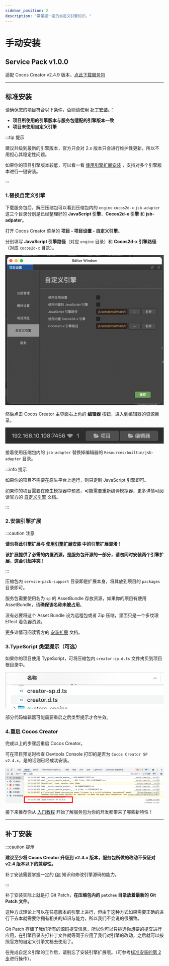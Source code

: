 ```yaml
---
sidebar_position: 2
description: "需掌握一定的自定义引擎知识。"
---
```


# 手动安装

## Service Pack v1.0.0

适配 Cocos Creator v2.4.9 版本，[点此下载服务包](pathname://TODO)

---
## 标准安装

请确保您的项目符合以下条件，否则请使用 [补丁安装](#补丁安装)。：

- **项目所使用的引擎版本与服务包适配的引擎版本一致**
- **项目未使用自定义引擎**

:::tip 提示

建议升级到最新的引擎版本，官方只会对 2.x 版本只会进行维护性更新，所以不用担心其稳定性问题。

如果你的项目引擎版本较低，可以看一看 [使用引擎扩展安装](./installation-engine-plugin.md) ，支持对多个引擎版本进行一键安装。

:::

### 1.替换自定义引擎

下载服务包后，解压压缩包可以看到压缩包内的 `engine` `cocos2d-x` `jsb-adapter` 这三个目录分别是已经整理好的 **JavaScript 引擎**、**Cocos2d-x 引擎** 和 **jsb-adpater**。

打开 Cocos Creator 菜单的 **项目 - 项目设置 - 自定义引擎**。

分别填写 **JavaScript 引擎路径**（对应 `engine` 目录）和 **Cocos2d-x 引擎路径**（对应 `cocos2d-x` 目录）。

![custom-engine](./assets/custom-engine.png)


然后点击 Cocos Creator 主界面右上角的 **编辑器** 按钮，进入到编辑器的资源目录。

![ide-cocos-path](./assets//ide-cocos-path.png)

接着使用压缩包内的 `jsb-adapter` 替换掉编辑器的 `Resources/builtin/jsb-adapter` 目录。

:::info 提示

如果你的项目不需要在原生平台上运行，则只定制 JavaScript 引擎即可。

如果你的项目需要在原生模拟器中预览，可能需要重新编译模拟器，更多详情可阅读官方的 [自定义引擎](https://docs.cocos.com/creator/2.4/manual/zh/advanced-topics/engine-customization.html) 文档。

:::

### 2.安装引擎扩展

:::caution 注意

**请勿将此引擎扩展与 [使用引擎扩展安装](./installation-engine-plugin) 中的引擎扩展混淆！**

**该扩展提供了必需的内置资源，是服务包开源的一部分，请勿同时安装两个引擎扩展，这会引起冲突！**

:::

压缩包内 `service-pack-support` 目录即是扩展本身，将其放到项目的 `packages` 目录即可。

服务包需要使用名为 `sp` 的 AssetBundle 存放资源，如果你的项目有使用 AssetBundle，请**确保该名称未被占用**。

没有必要将这个 Asset Bundle 设为远程包或者 Zip 压缩，里面只是一个多纹理 Effect 着色器资源。

更多详情可阅读官方的 [安装扩展](https://docs.cocos.com/creator/2.4/manual/zh/extension/install-and-share.html) 文档。

### 3.TypeScript 类型提示（可选）

如果你的项目使用 TypeScript，可将压缩包内 `creator-sp.d.ts` 文件拷贝到项目根目录中。

![dts](assets/dts.png)

部分代码编辑器可能需要重启之后类型提示才会生效。

### 4.重启 Cocos Creator

完成以上的步骤后重启 Cocos Creator。

可在项目预览时检查 Devtools Console 打印的是否为 `Cocos Creator SP v2.4.x`，是的话则已经成功安装。

![](./assets/installed-console.png)

接下来推荐你从 [入门教程](../start-guide/start-guide-intro.mdx) 开始了解服务包为你的开发都带来了哪些新特性！

---
## 补丁安装

:::caution 提示

**建议至少将 Cocos Creator 升级到 v2.4.x 版本，服务包所做的改动不保证对 v2.4 版本以下的兼容性。**

补丁安装需要掌握一定的 [Git](https://git-scm.com/doc) 知识和修改引擎源码的能力。

:::

补丁安装实际上就是打 Git Patch，**在压缩包内的 `patches` 目录放着最新的 Git Patch 文件。**

这种方式理论上可以在任意版本的引擎上进行，但由于这种方式如果需要正确的进行下去本就需要你拥有相关的知识与能力，所以我们不会说的很细致。

Git Patch 存储了我们所有的源码提交信息，所以你可以只挑选你想要的提交进行应用，在引擎目录去打补丁文件就等同于应用了我们对引擎的改动，之后就可以按照官方的自定义引擎文档去使用了。

在完成自定义引擎的工作后，请别忘了安装引擎扩展哦。（可参考[标准安装的第 2 步](#2安装引擎扩展)进行操作）。
